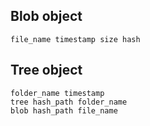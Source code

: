 
## Blob object

```
file_name timestamp size hash
```

## Tree object
```
folder_name timestamp
tree hash_path folder_name
blob hash_path file_name
```